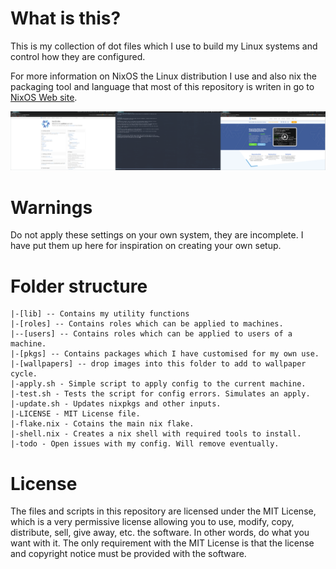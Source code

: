 # What is this?
This is my collection of dot files which I use to build my Linux systems and 
control how they are configured.

For more information on NixOS the Linux distribution I use and also nix
the packaging tool and language that most of this repository is writen in
go to [NixOS Web site](https://nixos.org/).

![screenshot](./screenshot.png)

# Warnings
Do not apply these settings on your own system, they are incomplete. I have put them up here for 
inspiration on creating your own setup.

# Folder structure

```
|-[lib] -- Contains my utility functions
|-[roles] -- Contains roles which can be applied to machines.
|--[users] -- Contains roles which can be applied to users of a machine.
|-[pkgs] -- Contains packages which I have customised for my own use.
|-[wallpapers] -- drop images into this folder to add to wallpaper cycle.
|-apply.sh - Simple script to apply config to the current machine.
|-test.sh - Tests the script for config errors. Simulates an apply.
|-update.sh - Updates nixpkgs and other inputs.
|-LICENSE - MIT License file.
|-flake.nix - Cotains the main nix flake.
|-shell.nix - Creates a nix shell with required tools to install.
|-todo - Open issues with my config. Will remove eventually.

```

# License
The files and scripts in this repository are licensed under the MIT License, which is a very 
permissive license allowing you to use, modify, copy, distribute, sell, give away, etc. the software. 
In other words, do what you want with it. The only requirement with the MIT License is that the license 
and copyright notice must be provided with the software.
